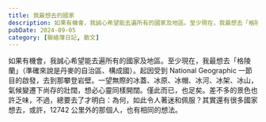 ```yaml
---
title: 我最想去的國家
description: 如果有機會，我誠心希望能去遍所有的國家及地區。至少現在，我最想去「格陵蘭」（準確來說是丹麥的自治區、構成國）。起因受到 National Geographic 一節目的啟發，去到那攀登岩壁。一望無際的……
pubDate: 2024-09-05
category: [聯絡簿日記, 散文]
---
```


如果有機會，我誠心希望能去遍所有的國家及地區。至少現在，我最想去「格陵蘭」（準確來說是丹麥的自治區、構成國）。起因受到 National Geographic 一節目的啟發，去到那攀登岩壁。一望無際的冰蓋、冰原、冰帽、冰河、冰架、冰山，氣候變遷下尚存的壯闊，想必心靈同樣開闊。僅此而已，也足矣。差不多的景色也許乏味，不過，總要去了才明白：為何，如此令人著迷和佩服？其實還有很多國家想去，或許，12742 公里外的那個人，也有相同的想法。

